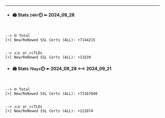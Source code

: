 

---
- #### 🖨️ **Stats** `24Hr`⏲️ ➼ 2024_09_28
```console


--> 🌐 Total
[+] New/ReNewed SSL Certs (ALL): +7144215


--> 🇦🇷 ar_ccTLDs
[+] New/ReNewed SSL Certs (ALL): +11639

```

- #### 🖨️ **Stats** `7Days`⏲️ ➼ 2024_09_28 <--> 2024_09_21
```console


--> 🌐 Total
[+] New/ReNewed SSL Certs (ALL): +73167040


--> 🇦🇷 ar_ccTLDs
[+] New/ReNewed SSL Certs (ALL): +121074

```

